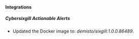 #### Integrations
##### Cybersixgill Actionable Alerts
- Updated the Docker image to: *demisto/sixgill:1.0.0.86489*.
